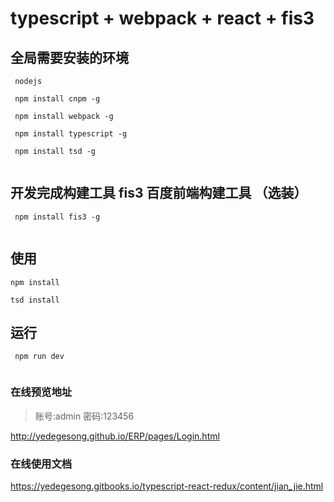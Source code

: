 # typescript + webpack + react + fis3

## 全局需要安装的环境

```
 nodejs
 
 npm install cnpm -g

 npm install webpack -g

 npm install typescript -g

 npm install tsd -g
 
```
## 开发完成构建工具 fis3 百度前端构建工具 （选装）

```
 npm install fis3 -g
 
```
## 使用

```
npm install 

tsd install 

```

## 运行 

```
 npm run dev 
 
```

### 在线预览地址 

> 账号:admin 密码:123456

http://yedegesong.github.io/ERP/pages/Login.html

### 在线使用文档

https://yedegesong.gitbooks.io/typescript-react-redux/content/jian_jie.html

